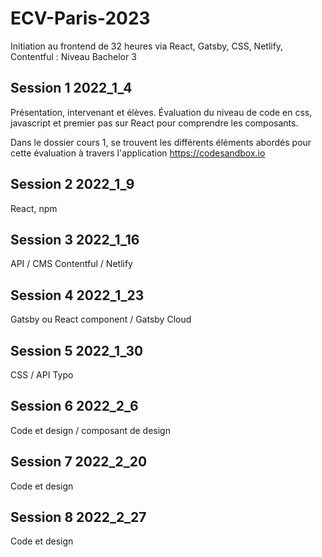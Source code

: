 # ECV-Paris-2023
Initiation au frontend de 32 heures via React, Gatsby, CSS, Netlify, Contentful : Niveau Bachelor 3 


## Session 1  2022_1_4

Présentation, intervenant et élèves.
Évaluation du niveau de code en css, javascript et premier pas sur React pour comprendre les composants.

Dans le dossier cours 1, se trouvent les différents éléments abordés pour cette évaluation à travers 
l'application https://codesandbox.io

## Session 2 2022_1_9

React, npm

## Session 3 2022_1_16

API / CMS Contentful / Netlify

## Session 4 2022_1_23

Gatsby ou React component / Gatsby Cloud

## Session 5 2022_1_30

CSS / API Typo

## Session 6 2022_2_6

Code et design / composant de design

## Session 7 2022_2_20

Code et design

## Session 8 2022_2_27

Code et design
